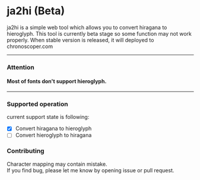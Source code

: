 # ja2hi (Beta)

ja2hi is a simple web tool which allows you to convert hiragana to hieroglyph.
This tool is currently beta stage so some function may not work properly.
When stable version is released, it will deployed to chronoscoper.com

-----

### Attention
#### Most of fonts don't support hieroglyph.

-----

### Supported operation
current support state is following:
-[x] Convert hiragana to hieroglyph
-[ ] Convert hieroglyph to hiragana

### Contributing
Character mapping may contain mistake.  
If you find bug, please let me know by opening issue or pull request.
